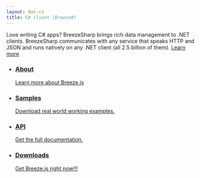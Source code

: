 ```yaml
---
layout: doc-cs
title: C# client (Breeze#)
---
```


Love writing C# apps? BreezeSharp brings rich data management to .NET clients. BreezeSharp communicates 
with any service that speaks HTTP and JSON and runs natively on any .NET client (all 2.5 billion of them).
[Learn more](/doc-cs/about)

<ul class="learn-cards">
  <li class="learn-card">
    <a href="/breeze-sharp/about" class="learn-card__inner">
    <span class="icon icons-about"></span>
    <h3 class="learn-card__title">About</h3>
      <p>Learn more about Breeze.js</p>
    </a>
  </li>

  <li class="learn-card">
    <a href="/breeze-sharp/samples" class="learn-card__inner">
      <span class="icon icons-samples"></span>
      <h3 class="learn-card__title">Samples</h3>
      <p>Download real world working examples.</p>
    </a>
  </li>

  <li class="learn-card">
    <a href="/breeze-sharp-api/index.html" class="learn-card__inner">
      <span class="icon icons-api"></span>
      <h3 class="learn-card__title">API</h3>
      <p>Get the full documentation.</p>
    </a>
  </li>

  <li class="learn-card">
    <a href="/breeze-sharp/download" class="learn-card__inner">
      <span class="icon icons-download"></span>
      <h3 class="learn-card__title">Downloads</h3>
      <p>Get Breeze.js right now!!!</p>
    </a>
  </li>
</ul>